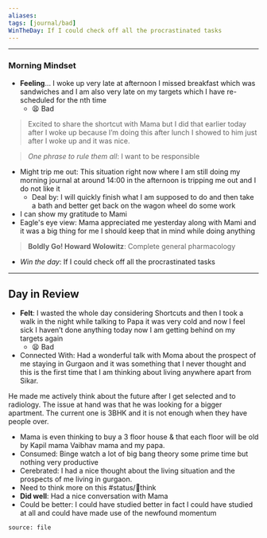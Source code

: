 ```yaml
---
aliases:
tags: [journal/bad]
WinTheDay: If I could check off all the procrastinated tasks
---
```


---
### Morning Mindset

- **Feeling**… I woke up very late at afternoon I missed breakfast which was sandwiches and I am also very late on my targets which I have re-scheduled for the nth time
	- 😫 Bad

> Excited to share the shortcut with Mama but I did that earlier today after I woke up because I’m doing this after lunch 
> I showed to him just after I woke up and it was nice.

> *One phrase to rule them all*: I want to be responsible 

- Might trip me out: This situation right now where I am still doing my morning journal at around 14:00 in the afternoon is tripping me out and I do not like it
	-  Deal by: I will quickly finish what I am supposed to do and then take a bath and better get back on the wagon wheel do some work
- I can show my gratitude to Mami
- Eagle's eye view: Mama appreciated me yesterday along with Mami and it was a big thing for me I should keep that in mind while doing anything

> **Boldly Go! Howard Wolowitz**: Complete general pharmacology

- *Win the day*: If I could check off all the procrastinated tasks


---

## Day in Review

- **Felt**: I wasted the whole day considering Shortcuts and then I took a walk in the night while talking to Papa it was very cold and now I feel sick I haven’t done anything today now I am getting behind on my targets again
	- 😫 Bad
- Connected With: Had a wonderful talk with Moma about the prospect of me staying in Gurgaon and it was something that I never thought and this is the first time that I am thinking about living anywhere apart from Sikar.

He made me actively think about the future after I get selected and to radiology.
The issue at hand was that he was looking for a bigger apartment. The current one is 3BHK and it is not enough when they have people over.

- Mama is even thinking to buy a 3 floor house & that each floor will be old by Kapil mama Vaibhav mama and my papa. 
- Consumed: Binge watch a lot of big bang theory some prime time but nothing very productive
- Cerebrated: I had a nice thought about the living situation and the prospects of me living in gurgaon.
- Need to think more on this #status/💭think
- **Did well**: Had a nice conversation with Mama
- Could be better: I could have studied better in fact I could have studied at all and could have made use of the newfound momentum


```tagcloud
source: file
```
